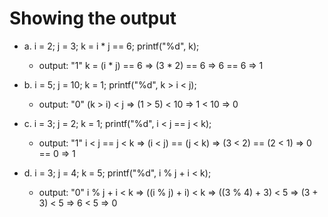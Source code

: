 # Showing the output

- a. 
    i = 2; j = 3;
    k = i * j == 6;
    printf("%d", k);

    - output: "1"
        k = (i * j) == 6
        => (3 * 2) == 6
        => 6 == 6
        => 1

- b.
    i = 5; j = 10; k = 1;
    printf("%d", k > i < j);

    - output: "0"
        (k > i) < j
        => (1 > 5) < 10
        => 1 < 10
        => 0

- c.
    i = 3; j = 2; k = 1;
    printf("%d", i < j == j < k);

    - output: "1"
        i < j == j < k
        => (i < j) == (j < k)
        => (3 < 2) == (2 < 1)
        => 0 == 0
        => 1

- d.
    i = 3; j = 4; k = 5;
    printf("%d", i % j + i < k);

    - output: "0"
        i % j + i < k
        => ((i % j) + i) < k
        => ((3 % 4) + 3) < 5
        => (3 + 3) < 5
        => 6 < 5
        => 0